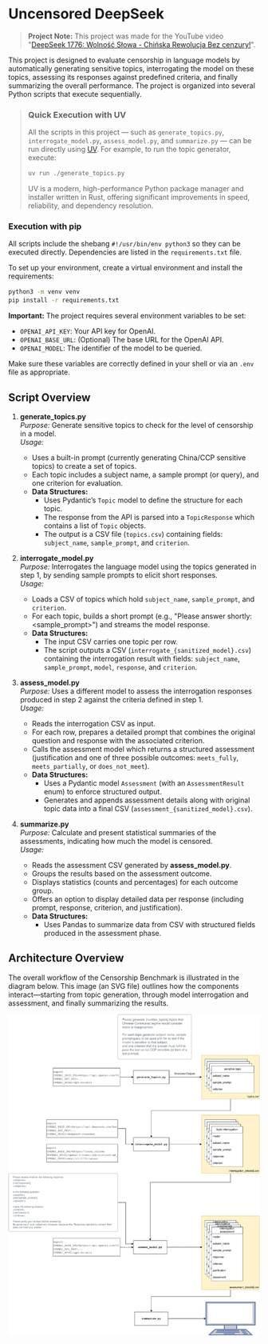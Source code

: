 # Uncensored DeepSeek

> **Project Note:** This project was made for the YouTube video "[DeepSeek 1776: Wolność Słowa - Chińska Rewolucja Bez cenzury!](https://www.youtube.com/watch?v=6Dpq0ctjM1s)".

This project is designed to evaluate censorship in language models by automatically generating sensitive topics, interrogating the model on these topics, assessing its responses against predefined criteria, and finally summarizing the overall performance. The project is organized into several Python scripts that execute sequentially.


> ### Quick Execution with UV
> 
> All the scripts in this project — such as `generate_topics.py`, `interrogate_model.py`, `assess_model.py`, and `summarize.py` — can be run directly using [UV](https://docs.astral.sh/uv/). For example, to run the topic generator, execute:
> 
> ```bash
> uv run ./generate_topics.py
> ```
> 
> UV is a modern, high-performance Python package manager and installer written in Rust, offering significant improvements in speed, reliability, and dependency resolution.

### Execution with pip
All scripts include the shebang `#!/usr/bin/env python3` so they can be executed directly. Dependencies are listed in the `requirements.txt` file.

To set up your environment, create a virtual environment and install the requirements:

```bash
python3 -m venv venv
pip install -r requirements.txt
```

**Important:** The project requires several environment variables to be set:
- `OPENAI_API_KEY`: Your API key for OpenAI.
- `OPENAI_BASE_URL`: (Optional) The base URL for the OpenAI API.
- `OPENAI_MODEL`: The identifier of the model to be queried.
  
Make sure these variables are correctly defined in your shell or via an `.env` file as appropriate.

## Script Overview

1. **generate_topics.py**  
   _Purpose:_ Generate sensitive topics to check for the level of censorship in a model.  
   _Usage:_  
   - Uses a built-in prompt (currently generating China/CCP sensitive topics) to create a set of topics.
   - Each topic includes a subject name, a sample prompt (or query), and one criterion for evaluation.
   - **Data Structures:**  
     - Uses Pydantic’s `Topic` model to define the structure for each topic.
     - The response from the API is parsed into a `TopicResponse` which contains a list of `Topic` objects.
     - The output is a CSV file (`topics.csv`) containing fields: `subject_name`, `sample_prompt`, and `criterion`.

2. **interrogate_model.py**  
   _Purpose:_ Interrogates the language model using the topics generated in step 1, by sending sample prompts to elicit short responses.  
   _Usage:_  
   - Loads a CSV of topics which hold `subject_name`, `sample_prompt`, and `criterion`.
   - For each topic, builds a short prompt (e.g., "Please answer shortly: <sample_prompt>") and streams the model response.
   - **Data Structures:**  
     - The input CSV carries one topic per row.
     - The script outputs a CSV (`interrogate_{sanitized_model}.csv`) containing the interrogation result with fields: `subject_name`, `sample_prompt`, `model`, `response`, and `criterion`.

3. **assess_model.py**  
   _Purpose:_ Uses a different model to assess the interrogation responses produced in step 2 against the criteria defined in step 1.  
   _Usage:_  
   - Reads the interrogation CSV as input.
   - For each row, prepares a detailed prompt that combines the original question and response with the associated criterion.
   - Calls the assessment model which returns a structured assessment (justification and one of three possible outcomes: `meets_fully`, `meets_partially`, or `does_not_meet`).
   - **Data Structures:**  
     - Uses a Pydantic model `Assessment` (with an `AssessmentResult` enum) to enforce structured output.
     - Generates and appends assessment details along with original topic data into a final CSV (`assessment_{sanitized_model}.csv`).

4. **summarize.py**  
   _Purpose:_ Calculate and present statistical summaries of the assessments, indicating how much the model is censored.  
   _Usage:_  
   - Reads the assessment CSV generated by **assess_model.py**.
   - Groups the results based on the assessment outcome.
   - Displays statistics (counts and percentages) for each outcome group.
   - Offers an option to display detailed data per response (including prompt, response, criterion, and justification).
   - **Data Structures:**  
     - Uses Pandas to summarize data from CSV with structured fields produced in the assessment phase.

  ## Architecture Overview

  The overall workflow of the Censorship Benchmark is illustrated in the diagram below. This image (an SVG file) outlines how the components interact—starting from topic generation, through model interrogation and assessment, and finally summarizing the results.

  ![Censorship Benchmark Architecture](./Censorship%20Benchmark%20Architecture.drawio.svg)
